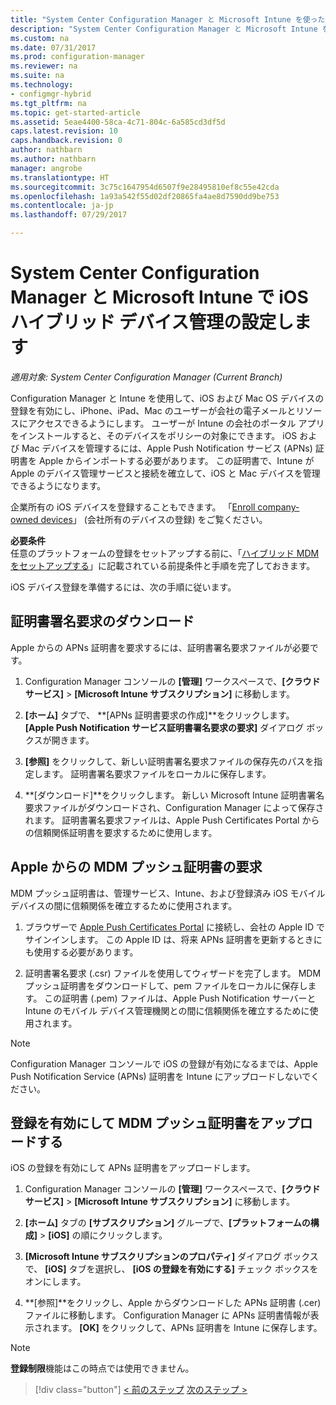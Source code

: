 ```yaml
---
title: "System Center Configuration Manager と Microsoft Intune を使った iOS および Mac のハイブリッド デバイス管理のセットアップ | Microsoft Docs"
description: "System Center Configuration Manager と Microsoft Intune を使用して iOS デバイス管理を設定します。"
ms.custom: na
ms.date: 07/31/2017
ms.prod: configuration-manager
ms.reviewer: na
ms.suite: na
ms.technology:
- configmgr-hybrid
ms.tgt_pltfrm: na
ms.topic: get-started-article
ms.assetid: 5eae4400-58ca-4c71-804c-6a585cd3df5d
caps.latest.revision: 10
caps.handback.revision: 0
author: nathbarn
ms.author: nathbarn
manager: angrobe
ms.translationtype: HT
ms.sourcegitcommit: 3c75c1647954d6507f9e28495810ef8c55e42cda
ms.openlocfilehash: 1a93a542f55d02df20865fa4ae8d7590dd9be753
ms.contentlocale: ja-jp
ms.lasthandoff: 07/29/2017

---
```

# <a name="set-up-ios-hybrid-device-management-with-system-center-configuration-manager-and-microsoft-intune"></a>System Center Configuration Manager と Microsoft Intune で iOS ハイブリッド デバイス管理の設定します

*適用対象: System Center Configuration Manager (Current Branch)*

Configuration Manager と Intune を使用して、iOS および Mac OS デバイスの登録を有効にし、iPhone、iPad、Mac のユーザーが会社の電子メールとリソースにアクセスできるようにします。 ユーザーが Intune の会社のポータル アプリをインストールすると、そのデバイスをポリシーの対象にできます。 iOS および Mac デバイスを管理するには、Apple Push Notification サービス (APNs) 証明書を Apple からインポートする必要があります。 この証明書で、Intune が Apple のデバイス管理サービスと接続を確立して、iOS と Mac デバイスを管理できるようになります。  

 企業所有の iOS デバイスを登録することもできます。  「[Enroll company-owned devices](enroll-company-owned-devices.md)」 (会社所有のデバイスの登録) をご覧ください。  

**必要条件**<br>
任意のプラットフォームの登録をセットアップする前に、「[ハイブリッド MDM をセットアップする](setup-hybrid-mdm.md)」に記載されている前提条件と手順を完了しておきます。

iOS デバイス登録を準備するには、次の手順に従います。  

## <a name="download-a-certificate-signing-request"></a>証明書署名要求のダウンロード
Apple からの APNs 証明書を要求するには、証明書署名要求ファイルが必要です。  

1.  Configuration Manager コンソールの **[管理]** ワークスペースで、**[クラウド サービス]** >  **[Microsoft Intune サブスクリプション]** に移動します。  

2.  **[ホーム]** タブで、 **[APNs 証明書要求の作成]**をクリックします。 **[Apple Push Notification サービス証明書署名要求の要求]** ダイアログ ボックスが開きます。  

3.  **[参照]** をクリックして、新しい証明書署名要求ファイルの保存先のパスを指定します。 証明書署名要求ファイルをローカルに保存します。  

4.  **[ダウンロード]**をクリックします。 新しい Microsoft Intune 証明書署名要求ファイルがダウンロードされ、Configuration Manager によって保存されます。 証明書署名要求ファイルは、Apple Push Certificates Portal からの信頼関係証明書を要求するために使用します。  

## <a name="request-an-mdm-push-certificate-from-apple"></a>Apple からの MDM プッシュ証明書の要求
MDM プッシュ証明書は、管理サービス、Intune、および登録済み iOS モバイル デバイスの間に信頼関係を確立するために使用されます。  

1.  ブラウザーで [Apple Push Certificates Portal](http://go.microsoft.com/fwlink/?LinkId=269844) に接続し、会社の Apple ID でサインインします。 この Apple ID は、将来 APNs 証明書を更新するときにも使用する必要があります。  

2.  証明書署名要求 (.csr) ファイルを使用してウィザードを完了します。 MDM プッシュ証明書をダウンロードして、pem ファイルをローカルに保存します。 この証明書 (.pem) ファイルは、Apple Push Notification サーバーと Intune のモバイル デバイス管理機関との間に信頼関係を確立するために使用されます。  

> [!NOTE]  
>  Configuration Manager コンソールで iOS の登録が有効になるまでは、Apple Push Notification Service (APNs) 証明書を Intune にアップロードしないでください。  

## <a name="enable-enrollment-and-upload-the-mdm-push-certificate"></a>登録を有効にして MDM プッシュ証明書をアップロードする
iOS の登録を有効にして APNs 証明書をアップロードします。  

1.  Configuration Manager コンソールの **[管理]** ワークスペースで、**[クラウド サービス]**  >  **[Microsoft Intune サブスクリプション]** に移動します。  

2.  **[ホーム]** タブの **[サブスクリプション]** グループで、**[プラットフォームの構成]**  >  **[iOS]** の順にクリックします。  

3.  **[Microsoft Intune サブスクリプションのプロパティ]** ダイアログ ボックスで、 **[iOS]** タブを選択し、 **[iOS の登録を有効にする]** チェック ボックスをオンにします。  
4.  **[参照]**をクリックし、Apple からダウンロードした APNs 証明書 (.cer) ファイルに移動します。 Configuration Manager に APNs 証明書情報が表示されます。 **[OK]** をクリックして、APNs 証明書を Intune に保存します。  

> [!NOTE]
> **登録制限**機能はこの時点では使用できません。 

> [!div class="button"]
[< 前のステップ](create-service-connection-point.md)  [次のステップ >](set-up-additional-management.md)

